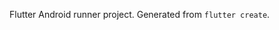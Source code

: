 <!-- Copyright (c) 2025 Shopping Bill App Project -->
<!-- SPDX-License-Identifier: MIT -->
Flutter Android runner project. Generated from `flutter create`.
